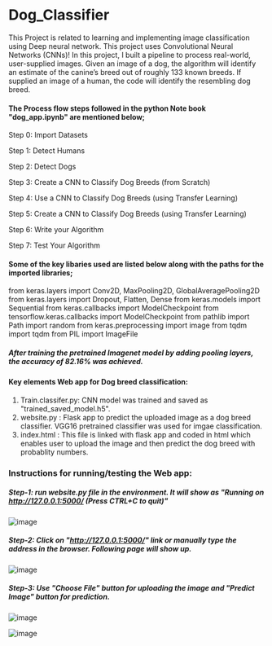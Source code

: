 # Dog_Classifier
This Project is related to learning and implementing image classification using Deep neural network.
This project uses Convolutional Neural Networks (CNNs)! In this project, I built a pipeline to process real-world, user-supplied images. Given an image of a dog, the algorithm will identify an estimate of the canine’s breed out of roughly 133 known breeds. If supplied an image of a human, the code will identify the resembling dog breed.

#### The Process flow steps followed in the python Note book "dog_app.ipynb" are mentioned below;

Step 0: Import Datasets

Step 1: Detect Humans

Step 2: Detect Dogs

Step 3: Create a CNN to Classify Dog Breeds (from Scratch)

Step 4: Use a CNN to Classify Dog Breeds (using Transfer Learning)

Step 5: Create a CNN to Classify Dog Breeds (using Transfer Learning)

Step 6: Write your Algorithm

Step 7: Test Your Algorithm

#### Some of the key libaries used are listed below along with the paths for the imported libraries;

from keras.layers import Conv2D, MaxPooling2D, GlobalAveragePooling2D
from keras.layers import Dropout, Flatten, Dense
from keras.models import Sequential
from keras.callbacks import ModelCheckpoint
from tensorflow.keras.callbacks import ModelCheckpoint
from pathlib import Path
import random
from keras.preprocessing import image
from tqdm import tqdm
from PIL import ImageFile

##### After training the pretrained Imagenet model by adding pooling layers, the accuracy of 82.16% was achieved. 

#### Key elements Web app for Dog breed classification:

1) Train.classifer.py: CNN model was trained and saved as "trained_saved_model.h5".
2) website.py : Flask app to predict the uploaded image as a dog breed classifier. VGG16 pretrained classifier was used for imgae classification.
3) index.html : This file is linked with flask app and coded in html which enables user to upload the image and then predict the dog breed with probablity numbers.

### Instructions for running/testing the Web app:

 ##### Step-1: run website.py file in the environment. It will show as "Running on http://127.0.0.1:5000/ (Press CTRL+C to quit)"
 
 ![image](https://user-images.githubusercontent.com/77229486/126876946-df988830-9695-4124-b16a-746e3b64e15e.png)
 
 ##### Step-2: Click on "http://127.0.0.1:5000/" link or manually type the address in the browser. Following page will show up.
 
 ![image](https://user-images.githubusercontent.com/77229486/126877026-89a9d16f-4ccc-4df7-aaee-3e57de5677a4.png)

 ##### Step-3: Use "Choose File" button for uploading the image and "Predict Image" button for prediction.
 
 ![image](https://user-images.githubusercontent.com/77229486/126877228-ef14e315-8060-482a-b716-edb71cfa16ae.png)
 
 ![image](https://user-images.githubusercontent.com/77229486/126877163-f7e17c5f-c71a-40f7-9327-36c1f34af903.png)

 
 

 


